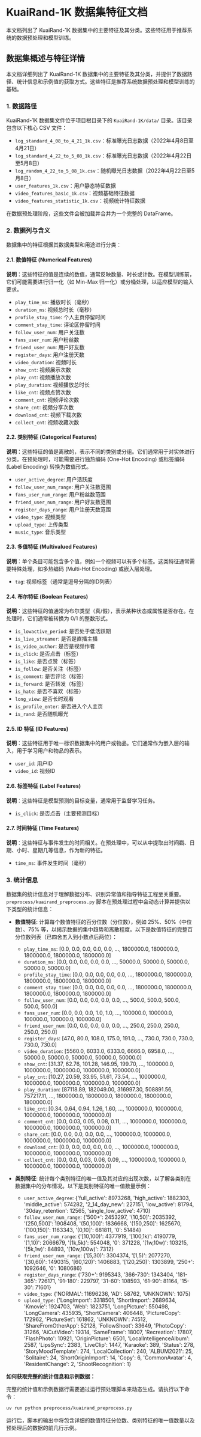 # KuaiRand-1K 数据集特征文档

本文档列出了 KuaiRand-1K 数据集中的主要特征及其分类。这些特征用于推荐系统的数据预处理和模型训练。

## 数据集概述与特征详情

本文档详细列出了 KuaiRand-1K 数据集中的主要特征及其分类，并提供了数据路径、统计信息和示例值的获取方式。这些特征是推荐系统数据预处理和模型训练的基础。

### 1. 数据路径

KuaiRand-1K 数据集文件位于项目根目录下的 `KuaiRand-1K/data/` 目录。该目录包含以下核心 CSV 文件：

*   `log_standard_4_08_to_4_21_1k.csv`：标准曝光日志数据（2022年4月8日至4月21日）
*   `log_standard_4_22_to_5_08_1k.csv`：标准曝光日志数据（2022年4月22日至5月8日）
*   `log_random_4_22_to_5_08_1k.csv`：随机曝光日志数据（2022年4月22日至5月8日）
*   `user_features_1k.csv`：用户静态特征数据
*   `video_features_basic_1k.csv`：视频基础特征数据
*   `video_features_statistic_1k.csv`：视频统计特征数据

在数据预处理阶段，这些文件会被加载并合并为一个完整的 DataFrame。

### 2. 数据列与含义

数据集中的特征根据其数据类型和用途进行分类：

#### 2.1. 数值特征 (Numerical Features)

**说明**：这些特征的值是连续的数值，通常反映数量、时长或计数。在模型训练前，它们可能需要进行归一化（如 Min-Max 归一化）或分桶处理，以适应模型的输入要求。

*   `play_time_ms`: 播放时长（毫秒）
*   `duration_ms`: 视频总时长（毫秒）
*   `profile_stay_time`: 个人主页停留时间
*   `comment_stay_time`: 评论区停留时间
*   `follow_user_num`: 用户关注数
*   `fans_user_num`: 用户粉丝数
*   `friend_user_num`: 用户好友数
*   `register_days`: 用户注册天数
*   `video_duration`: 视频时长
*   `show_cnt`: 视频展示次数
*   `play_cnt`: 视频播放次数
*   `play_duration`: 视频播放总时长
*   `like_cnt`: 视频点赞次数
*   `comment_cnt`: 视频评论次数
*   `share_cnt`: 视频分享次数
*   `download_cnt`: 视频下载次数
*   `collect_cnt`: 视频收藏次数

#### 2.2. 类别特征 (Categorical Features)

**说明**：这些特征的值是离散的，表示不同的类别或分组。它们通常用于对实体进行分类。在预处理时，可能需要进行独热编码 (One-Hot Encoding) 或标签编码 (Label Encoding) 转换为数值形式。

*   `user_active_degree`: 用户活跃度
*   `follow_user_num_range`: 用户关注数范围
*   `fans_user_num_range`: 用户粉丝数范围
*   `friend_user_num_range`: 用户好友数范围
*   `register_days_range`: 用户注册天数范围
*   `video_type`: 视频类型
*   `upload_type`: 上传类型
*   `music_type`: 音乐类型

#### 2.3. 多值特征 (Multivalued Features)

**说明**：单个条目可能包含多个值，例如一个视频可以有多个标签。这类特征通常需要特殊处理，如多热编码 (Multi-Hot Encoding) 或嵌入层处理。

*   `tag`: 视频标签（通常是逗号分隔的ID列表）

#### 2.4. 布尔特征 (Boolean Features)

**说明**：这些特征的值通常为布尔类型（真/假），表示某种状态或属性是否存在。在处理时，它们通常被转换为 0/1 的整数形式。

*   `is_lowactive_period`: 是否处于低活跃期
*   `is_live_streamer`: 是否是直播主播
*   `is_video_author`: 是否是视频作者
*   `is_click`: 是否点击（标签）
*   `is_like`: 是否点赞（标签）
*   `is_follow`: 是否关注（标签）
*   `is_comment`: 是否评论（标签）
*   `is_forward`: 是否转发（标签）
*   `is_hate`: 是否不喜欢（标签）
*   `long_view`: 是否长时观看
*   `is_profile_enter`: 是否进入个人主页
*   `is_rand`: 是否随机曝光

#### 2.5. ID 特征 (ID Features)

**说明**：这些特征用于唯一标识数据集中的用户或物品。它们通常作为嵌入层的输入，用于学习用户和物品的表示。

*   `user_id`: 用户ID
*   `video_id`: 视频ID

#### 2.6. 标签特征 (Label Features)

**说明**：这些特征是模型预测的目标变量，通常用于监督学习任务。

*   `is_click`: 是否点击（主要预测目标）

#### 2.7. 时间特征 (Time Features)

**说明**：这些特征与事件发生的时间相关。在预处理中，可以从中提取出时间戳、日期、小时、星期几等信息，作为新的特征。

*   `time_ms`: 事件发生时间（毫秒）

### 3. 统计信息

数据集的统计信息对于理解数据分布、识别异常值和指导特征工程至关重要。`preprocess/kuairand_preprocess.py` 脚本在预处理过程中会动态计算并提供以下类型的统计信息：

*   **数值特征**: 计算每个数值特征的百分位数（分位数），例如 25%、50%（中位数）、75% 等，以揭示数据的集中趋势和离散程度。以下是数值特征的完整百分位数列表（已四舍五入到小数点后两位）：

    *   `play_time_ms`: [0.0, 0.0, 0.0, 0.0, 0.0, ..., 1800000.0, 1800000.0, 1800000.0, 1800000.0, 1800000.0]
    *   `duration_ms`: [0.0, 0.0, 0.0, 0.0, 0.0, ..., 50000.0, 50000.0, 50000.0, 50000.0, 50000.0]
    *   `profile_stay_time`: [0.0, 0.0, 0.0, 0.0, 0.0, ..., 1800000.0, 1800000.0, 1800000.0, 1800000.0, 1800000.0]
    *   `comment_stay_time`: [0.0, 0.0, 0.0, 0.0, 0.0, ..., 1800000.0, 1800000.0, 1800000.0, 1800000.0, 1800000.0]
    *   `follow_user_num`: [0.0, 0.0, 0.0, 0.0, 0.0, ..., 500.0, 500.0, 500.0, 500.0, 500.0]
    *   `fans_user_num`: [0.0, 0.0, 0.0, 1.0, 1.0, ..., 100000.0, 100000.0, 100000.0, 100000.0, 100000.0]
    *   `friend_user_num`: [0.0, 0.0, 0.0, 0.0, 0.0, ..., 250.0, 250.0, 250.0, 250.0, 250.0]
    *   `register_days`: [47.0, 80.0, 108.0, 175.0, 191.0, ..., 730.0, 730.0, 730.0, 730.0, 730.0]
    *   `video_duration`: [5560.0, 6033.0, 6333.0, 6666.0, 6958.0, ..., 50000.0, 50000.0, 50000.0, 50000.0, 50000.0]
    *   `show_cnt`: [31.37, 62.76, 101.28, 146.95, 199.70, ..., 1000000.0, 1000000.0, 1000000.0, 1000000.0, 1000000.0]
    *   `play_cnt`: [10.27, 20.59, 33.95, 51.61, 73.54, ..., 1000000.0, 1000000.0, 1000000.0, 1000000.0, 1000000.0]
    *   `play_duration`: [87118.89, 182049.00, 316997.30, 508891.56, 757217.11, ..., 1800000.0, 1800000.0, 1800000.0, 1800000.0, 1800000.0]
    *   `like_cnt`: [0.34, 0.64, 0.94, 1.26, 1.60, ..., 1000000.0, 1000000.0, 1000000.0, 1000000.0, 1000000.0]
    *   `comment_cnt`: [0.0, 0.03, 0.05, 0.08, 0.11, ..., 1000000.0, 1000000.0, 1000000.0, 1000000.0, 1000000.0]
    *   `share_cnt`: [0.0, 0.0, 0.0, 0.0, 0.0, ..., 1000000.0, 1000000.0, 1000000.0, 1000000.0, 1000000.0]
    *   `download_cnt`: [0.0, 0.0, 0.0, 0.0, 0.0, ..., 1000000.0, 1000000.0, 1000000.0, 1000000.0, 1000000.0]
    *   `collect_cnt`: [0.0, 0.0, 0.03, 0.06, 0.09, ..., 1000000.0, 1000000.0, 1000000.0, 1000000.0, 1000000.0]

*   **类别特征**: 统计每个类别特征的唯一值及其对应的出现次数，以了解各类别在数据集中的分布情况。以下是类别特征的唯一值数量示例：
    *   `user_active_degree`: {'full_active': 8973268, 'high_active': 1882303, 'middle_active': 574282, '2_14_day_new': 227151, 'low_active': 81794, '30day_retention': 12565, 'single_low_active': 4710}
    *   `follow_user_num_range`: {'500+': 2453297, '(10,50]': 2035392, '(250,500]': 1908408, '(50,100]': 1836668, '(150,250]': 1625670, '(100,150]': 1163343, '(0,10]': 681811, '0': 51484}
    *   `fans_user_num_range`: {'[10,100)': 4377919, '[100,1k)': 4190779, '[1,10)': 2066679, '[1k,5k)': 554048, '0': 371228, '[1w,10w)': 103215, '[5k,1w)': 84893, '[10w,100w)': 7312}
    *   `friend_user_num_range`: {'[5,30)': 3304374, '[1,5)': 2077270, '[30,60)': 1490315, '[60,120)': 1406883, '[120,250)': 1303899, '250+': 1092646, '0': 1080686}
    *   `register_days_range`: {'730+': 9195343, '366-730': 1343404, '181-365': 726171, '91-180': 229797, '31-60': 108593, '61-90': 81164, '15-30': 71601}
    *   `video_type`: {'NORMAL': 11696236, 'AD': 58762, 'UNKNOWN': 1075}
    *   `upload_type`: {'LongImport': 3318501, 'ShortImport': 2689634, 'Kmovie': 1924703, 'Web': 1823751, 'LongPicture': 550498, 'LongCamera': 435935, 'ShortCamera': 406448, 'PictureCopy': 172962, 'PictureSet': 161862, 'UNKNOWN': 74512, 'ShareFromOtherApp': 52128, 'FollowShoot': 33649, 'PhotoCopy': 31266, 'AiCutVideo': 19314, 'SameFrame': 18007, 'Recreation': 17807, 'FlashPhoto': 10921, 'OriginPicture': 6501, 'LocalIntelligenceAlbum': 2587, 'LipsSync': 2383, 'LiveClip': 1447, 'Karaoke': 389, 'Status': 278, 'StoryMoodTemplate': 274, 'LocalCollection': 240, 'ALBUM2021': 25, 'Solitaire': 24, 'ShortOriginImport': 14, 'Copy': 6, 'CommonAvatar': 4, 'ResidentChange': 2, 'ShootRecognition': 1}

**如何获取完整的统计信息和示例数据：**

完整的统计值和示例数据行需要通过运行预处理脚本来动态生成。请执行以下命令：

```bash
uv run python preprocess/kuairand_preprocess.py
```

运行后，脚本的输出中将包含详细的数值特征分位数、类别特征的唯一值数量以及预处理后的数据的前几行示例。
